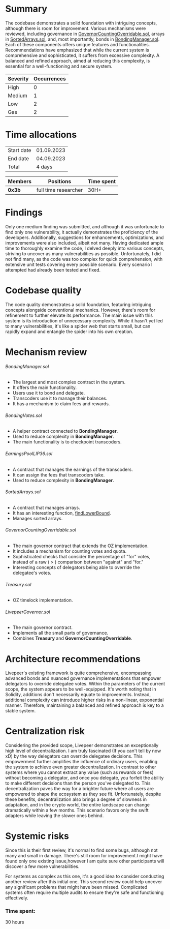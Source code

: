 # Summary
The codebase demonstrates a solid foundation with intriguing concepts, although there is room for improvement. Various mechanisms were reviewed, including governance in [GovernorCountingOverridable.sol](https://github.com/code-423n4/2023-08-livepeer/blob/main/contracts/treasury/GovernorCountingOverridable.sol), arrays in [SortedArrays.sol](https://github.com/code-423n4/2023-08-livepeer/blob/main/contracts/bonding/libraries/SortedArrays.sol), and, most importantly, bonds in [BondingManager.sol](https://github.com/code-423n4/2023-08-livepeer/blob/main/contracts/bonding/BondingManager.sol). Each of these components offers unique features and functionalities. Recommendations have emphasized that while the current system is comprehensive and sophisticated, it suffers from excessive complexity. A balanced and refined approach, aimed at reducing this complexity, is essential for a well-functioning and secure system.

| Severity | Occurrences |
|----------|-------------|
| High     | 0           |
| Medium   | 1           |
| Low      | 2           |
| Gas      | 2           |

# Time allocations

|            |            |
|------------|------------|
| Start date | 01.09.2023 |
| End date   | 04.09.2023 |
| Total      | 4 days    |

| Members       | Positions            | Time spent |
|---------------|----------------------|------------|
| **0x3b**      | full time researcher | 30H+       |



# Findings
Only one medium finding was submitted, and although it was unfortunate to find only one vulnerability, it actually demonstrates the proficiency of the developers. Additionally, suggestions for enhancements, optimizations, and improvements were also included, albeit not many. Having dedicated ample time to thoroughly examine the code, I delved deeply into various concepts, striving to uncover as many vulnerabilities as possible. Unfortunately, I did not find many, as the code was too complex for quick comprehension, with extensive unit tests covering every possible scenario. Every scenario I attempted had already been tested and fixed.


# Codebase quality
The code quality demonstrates a solid foundation, featuring intriguing concepts alongside conventional mechanics. However, there's room for refinement to further elevate its performance. The main issue with this system is its introduction of unnecessary complexity. While it hasn't yet led to many vulnerabilities, it's like a spider web that starts small, but can rapidly expand and entangle the spider into his own creation.

# Mechanism review

###### BondingManager.sol
- The largest and most complex contract in the system.
- It offers the main functionality.
- Users use it to bond and delegate.
- Transcoders use it to manage their balances.
- It has a mechanism to claim fees and rewards.

###### BondingVotes.sol
- A helper contract connected to **BondingManager**.
- Used to reduce complexity in **BondingManager**.
- The main functionality is to checkpoint transcoders.

###### EarningsPoolLIP36.sol
- A contract that manages the earnings of the transcoders.
- It can assign the fees that transcoders take.
- Used to reduce complexity in **BondingManager**.

###### SortedArrays.sol
- A contract that manages arrays.
- It has an interesting function, [findLowerBound](https://github.com/code-423n4/2023-08-livepeer/blob/main/contracts/bonding/libraries/SortedArrays.sol#L28-L55).
- Manages sorted arrays.

###### GovernorCountingOverridable.sol
- The main governor contract that extends the OZ implementation.
- It includes a mechanism for counting votes and quota.
- Sophisticated checks that consider the percentage of "for" votes, instead of a raw ( > ) comparison between "against" and "for."
- Interesting concepts of delegators being able to override the delegatee's votes.

###### Treasury.sol
- OZ timelock implementation.

###### LivepeerGovernor.sol
- The main governor contract.
- Implements all the small parts of governance.
- Combines **Treasury** and **GovernorCountingOverridable**.


# Architecture recommendations
Livepeer's existing framework is quite comprehensive, encompassing advanced bonds and nuanced governance implementations that empower delegators to override delegatee votes. Within the parameters of the current scope, the system appears to be well-equipped. It's worth noting that in Solidity, additions don't necessarily equate to improvements. Instead, additional complexity can introduce higher risks in a non-linear, exponential manner. Therefore, maintaining a balanced and refined approach is key to a stable system.

# Centralization risk
Considering the provided scope, Livepeer demonstrates an exceptionally high level of decentralization. I am truly fascinated (If you can't tell by now xD) by the way delegators can override delegatee decisions. This empowerment further amplifies the influence of ordinary users, enabling the system to achieve even greater decentralization. In contrast to other systems where you cannot extract any value (such as rewards or fees) without becoming a delegator, and once you delegate, you forfeit the ability to make different decisions than the person you've delegated to. This decentralization paves the way for a brighter future where all users are empowered to shape the ecosystem as they see fit. Unfortunately, despite these benefits, decentralization also brings a degree of slowness in adaptation, and in the crypto world, the entire landscape can change dramatically within a few months. This scenario favors only the swift adapters while leaving the slower ones behind.

# Systemic risks
Since this is their first review, it's normal to find some bugs, although not many and small in damage. There's still room for improvement.I might have found only one existing issue,however I am quite sure other participants will discover a few more vulnerabilities.

For systems as complex as this one, it's a good idea to consider conducting another review after this initial one. This second review could help uncover any significant problems that might have been missed. Complicated systems often require multiple audits to ensure they're safe and functioning effectively.

### Time spent:
30 hours